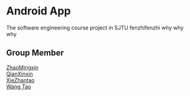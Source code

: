 ﻿# Android App
The software engineering course project in SJTU
fenzhifenzhi
why why why

## Group Member
[ZhaoMingxin](https://github.com/Katnisszmx)\
[QianXinxin](https://github.com/naiveee-Q)\
[XieZhantao](https://github.com/sjtuXZT)\
[Wang Tao](https://github.com/IrvingW)
